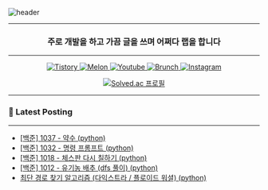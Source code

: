 ![header](https://capsule-render.vercel.app/api?type=waving&color=auto&height=300&section=header&text=Take%20Knowledge&fontSize=90&fontAlign=50)
<div align="center">

---

<h3 align="center"> 주로 개발을 하고 가끔 글을 쓰며 어쩌다 랩을 합니다 </h3>

---

<p align="center">
  <a href="https://takeknowledge.tistory.com/">
      <img alt="Tistory" src="https://img.shields.io/badge/tistory-000000?style=plastic&logo=tistory&logoColor=white"/>
  </a>
  <a href="https://www.melon.com/artist/timeline.htm?artistId=3233569">
      <img alt="Melon" src="https://img.shields.io/badge/Melon-00CD3C?style=plastic" />
  </a> 
   <a href="https://www.youtube.com/@nomelancholy/">
      <img alt="Youtube" src="https://img.shields.io/badge/youtube-FF0000?style=plastic&logo=youtube&logoColor=white"/>
  </a>
   <a href="https://www.melon.com/artist/timeline.htm?artistId=3233569">
      <img alt="Brunch" src="https://img.shields.io/badge/Brunch-1E191A?style=plastic" />
  </a> 
  <a href="https://www.instagram.com/takeknowledge/">
      <img alt="Instagram" src="https://img.shields.io/badge/Instagram-E4405F?style=plastic&logo=instagram&logoColor=white"/>
  </a>
</p>

  
[![Solved.ac
프로필](http://mazassumnida.wtf/api/v2/generate_badge?boj=nomelancholy)](https://solved.ac/nomelancholy)
</div>

---

### 🚀 Latest Posting

---

<!-- BLOG-POST-LIST:START -->
- [[백준] 1037 - 약수 &lpar;python&rpar;](https://takeknowledge.tistory.com/157)
- [[백준] 1032 - 명령 프롬프트 &lpar;python&rpar;](https://takeknowledge.tistory.com/156)
- [[백준] 1018 - 체스판 다시 칠하기 &lpar;python&rpar;](https://takeknowledge.tistory.com/155)
- [[백준] 1012 - 유기농 배추 &lpar;dfs 풀이&rpar; &lpar;python&rpar;](https://takeknowledge.tistory.com/154)
- [최단 경로 찾기 알고리즘 &lpar;다익스트라 / 플로이드 워셜&rpar; &lpar;python&rpar;](https://takeknowledge.tistory.com/153)
<!-- BLOG-POST-LIST:END -->
